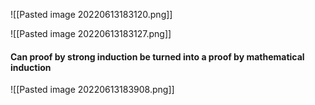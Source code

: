 


![[Pasted image 20220613183120.png]]



![[Pasted image 20220613183127.png]]


#### Can proof by strong induction be turned into a proof by mathematical induction 
![[Pasted image 20220613183908.png]]
